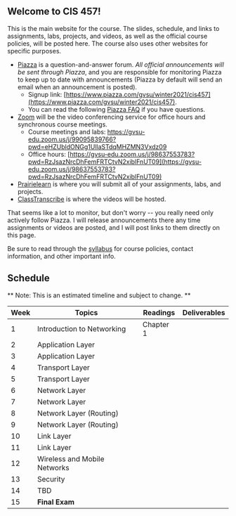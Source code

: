 ## Welcome to CIS 457!

This is the main website for the course.
The slides, schedule, and links to assignments, labs, projects, and videos,
as well as the official course policies,
will be posted here.
The course also uses other websites for specific purposes.
* [Piazza](https://www.piazza.com/gvsu/winter2021/cis457/home) is a question-and-answer forum.
*All official announcements will be sent through Piazza*,
and you are responsible for monitoring Piazza to keep up to date with
announcements
(Piazza by default will send an email when an announcement is posted).
    * Signup link:
      [https://www.piazza.com/gvsu/winter2021/cis457](https://www.piazza.com/gvsu/winter2021/cis457).
    * You can read the following [Piazza FAQ](misc/piazza-faq.md) if you have
      questions.
* [Zoom](https://zoom.us) will be the video conferencing service for office
  hours and synchronous course meetings.
    * Course meetings and labs:
      [https://gvsu-edu.zoom.us/j/99095839766?pwd=eHZUbldONGg1UllaSTdqMHZMN3Vxdz09
](https://gvsu-edu.zoom.us/j/99095839766?pwd=eHZUbldONGg1UllaSTdqMHZMN3Vxdz09
)
    * Office hours:
      [https://gvsu-edu.zoom.us/j/98637553783?pwd=RzJsazNrcDhFemFRTCtvN2xiblFnUT09](https://gvsu-edu.zoom.us/j/98637553783?pwd=RzJsazNrcDhFemFRTCtvN2xiblFnUT09)
* [Prairielearn](https://prairielearn.engr.illinois.edu/pl/) is where you will
submit all of your assignments, labs, and projects.
* [ClassTranscribe](https://classtranscribe.illinois.edu/) is where the videos
will be hosted.

That seems like a lot to monitor,
but don't worry -- you really need only actively follow Piazza.
I will release announcements there any time assignments or videos are posted,
and I will post links to them directly on this page.

Be sure to read through the [syllabus](syllabus.md) for course policies,
contact information, and other important info.

## Schedule

** Note: This is an estimated timeline and subject to change. **

| Week | Topics | Readings | Deliverables |
| ---- | ------ | -------- | ------------ |
|  1   | Introduction to Networking | Chapter 1 | |
|  2   | Application Layer | | |
|  3   | Application Layer | | |
|  4   | Transport Layer | | |
|  5   | Transport Layer | | |
|  6   | Network Layer | | |
|  7   | Network Layer | | |
|  8   | Network Layer (Routing) | | |
|  9   | Network Layer (Routing) | | |
|  10  | Link Layer | | |
|  11  | Link Layer | | |
|  12  | Wireless and Mobile Networks | | |
|  13  | Security | | |
|  14  | TBD | | |
|  15  | **Final Exam** | | |
